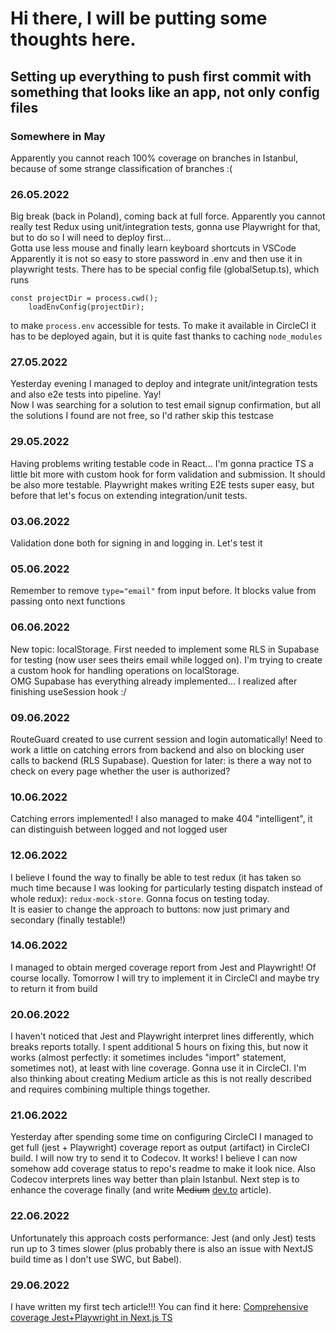 # Hi there, I will be putting some thoughts here.

## Setting up everything to push first commit with something that looks like an app, not only config files

### Somewhere in May

Apparently you cannot reach 100% coverage on branches in Istanbul, because of some strange classification of branches :(
<br>

### 26.05.2022

Big break (back in Poland), coming back at full force. Apparently you cannot really test Redux using unit/integration tests, gonna use Playwright for that, but to do so I will need to deploy first...  
Gotta use less mouse and finally learn keyboard shortcuts in VSCode  
Apparently it is not so easy to store password in .env and then use it in playwright tests. There has to be special config file (globalSetup.ts), which runs

```
const projectDir = process.cwd();
	loadEnvConfig(projectDir);
```

to make `process.env` accessible for tests. To make it available in CircleCI it has to be deployed again, but it is quite fast thanks to caching `node_modules`

### 27.05.2022

Yesterday evening I managed to deploy and integrate unit/integration tests and also e2e tests into pipeline. Yay!  
Now I was searching for a solution to test email signup confirmation, but all the solutions I found are not free, so I'd rather skip this testcase

### 29.05.2022

Having problems writing testable code in React... I'm gonna practice TS a little bit more with custom hook for form validation and submission. It should be also more testable. Playwright makes writing E2E tests super easy, but before that let's focus on extending integration/unit tests.

### 03.06.2022

Validation done both for signing in and logging in. Let's test it

### 05.06.2022

Remember to remove `type="email"` from input before. It blocks value from passing onto next functions

### 06.06.2022

New topic: localStorage. First needed to implement some RLS in Supabase for testing (now user sees theirs email while logged on). I'm trying to create a custom hook for handling operations on localStorage.  
OMG Supabase has everything already implemented... I realized after finishing useSession hook :/

### 09.06.2022

RouteGuard created to use current session and login automatically! Need to work a little on catching errors from backend and also on blocking user calls to backend (RLS Supabase). Question for later: is there a way not to check on every page whether the user is authorized?

### 10.06.2022

Catching errors implemented! I also managed to make 404 "intelligent", it can distinguish between logged and not logged user

### 12.06.2022

I believe I found the way to finally be able to test redux (it has taken so much time because I was looking for particularly testing dispatch instead of whole redux): `redux-mock-store`. Gonna focus on testing today.  
It is easier to change the approach to buttons: now just primary and secondary (finally testable!)

### 14.06.2022

I managed to obtain merged coverage report from Jest and Playwright! Of course locally. Tomorrow I will try to implement it in CircleCI and maybe try to return it from build

### 20.06.2022

I haven't noticed that Jest and Playwright interpret lines differently, which breaks reports totally. I spent additional 5 hours on fixing this, but now it works (almost perfectly: it sometimes includes "import" statement, sometimes not), at least with line coverage. Gonna use it in CircleCI. I'm also thinking about creating Medium article as this is not really described and requires combining multiple things together.

### 21.06.2022

Yesterday after spending some time on configuring CircleCI I managed to get full (jest + Playwright) coverage report as output (artifact) in CircleCI build. I will now try to send it to Codecov. It works! I believe I can now somehow add coverage status to repo's readme to make it look nice. Also Codecov interprets lines way better than plain Istanbul. Next step is to enhance the coverage finally (and write ~~Medium~~ [dev.to](https://dev.to/) article).

### 22.06.2022

Unfortunately this approach costs performance: Jest (and only Jest) tests run up to 3 times slower (plus probably there is also an issue with NextJS build time as I don't use SWC, but Babel).

### 29.06.2022

I have written my first tech article!!! You can find it here: [Comprehensive coverage Jest+Playwright in Next.js TS](https://dev.to/szmydlo/comprehensive-coverage-jestplaywright-in-nextjs-ts-1df2)

